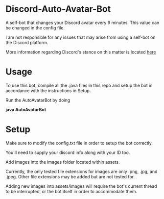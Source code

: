 # Discord-Auto-Avatar-Bot
A self-bot that changes your Discord avatar every 9 minutes. 
This value can be changed in the config file.

I am not responsible for any issues that may arise from using a self-bot
on the Discord platform.

More information regarding Discord's stance on this matter is located
[here](https://support.discordapp.com/hc/en-us/articles/115002192352-Automated-user-accounts-self-bots-) 

# Usage
To use this bot, compile all the .java files in this repo
and setup the bot in accordance with the instructions in Setup.

Run the AutoAvatarBot by doing

**java AutoAvatarBot**

# Setup
Make sure to modify the config.txt file in order to setup the bot
correctly.

You'll need to supply your discord info along with your ID too. 

Add images into the images folder located within assets.

Currently, the only tested file extensions for images are only .png,
.jpg, and .jpeg. Other file extensions may be added but are not tested
for.

Adding new images into assets/images will require the bot's current
thread to be interrupted, or the bot itself in order to accommodate them. 
